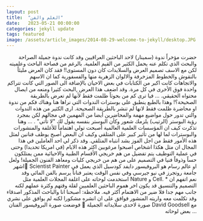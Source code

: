 ```yaml
---
layout: post
title:  "العلم والفن"
date:   2023-05-21 00:00:00
categories: jekyll update
tags: featured
image: /assets/article_images/2014-08-29-welcome-to-jekyll/desktop.JPG
---
```


<div style="text-align: right"> 
  حضرت مؤخراً ندوة (سمينار) لاحد الباحثين العراقيين وقد كانت ندوة جميلة الصراحة والبحث الذي تكلم عنه يحمل الكثير من القيم العلمية.  
بالرغم من فصاحة الباحث وعلميته لكن مع الاسف تصميم العرض والسلايدات كان دون المستوى!!   
فقد كان العرض مليئاً بالنقوش والخطوط المزخرفة والالوان الزهرية منها والفسفورية كما ان الاسهم والاتجاهات كانت اكبر من الكتابات في بعض الاحيان بالإضافة الى الصور التي كانت تتراكم واحدة فوق الأخرى في كل مرة. وقد اضعف هذا العرض ,البحث كثيرا ومنعه من ايصال محتواه الحقيقي.
...
فيا ترى كم من بحوثاً ظلمت فقط لأنها لم تعرض بالطريقة الصحيحة؟! وهذا بالطبع ينطبق على بوسترات الندوات التي نراها هنا وهناك فكم من ندوة او محاضرة ظلمت فقط لانها لم تنشر بالطريقة الصحيحة. ارى الكثير من هذه الندوات والتي تدور حول مواضيع مهمة والمحاضرين أيضا من المهمين في مجالهم لكن بمجرد رؤية البوستر (الرتيب) يلزمك شعور وكأن البوستر بنفسه يقول لك "لا تأتي" .
...
وهنا تذكرت كيف ان المؤسسات العلمية العالمية أصبحت تولي اهتماماً للأغلفة والمنشورات والبوسترات لما لها من تأثير كبير على المتلقي وكيف ان البعض أصبح يوظف فنانين لمثل هذه الأمور فقط من اجل الفوز بشد انتباه المتلقي. 
وقد ذكر لي احد العاملين في هذا المجال ان مثل هكذا اشخاص اصبحوا مرغوبين اكثر هذه الايام (في امريكا تحديدا) وحتى في عملية التوظيف يتم تفضيل من هم خريجي الأقسام الطبية والاحيائية ممن يمتلكون حساً وذوقاً فنيا في التصميم على من هم من خريجي كليات ومعاهد الفنون الجميلة! 
ولعل اشهر ٍScientist Painter او عالم رسام هو البروفيسور دايفد كودسيل الذي يعمل في جامعة روتجرز في نيو جيرسي وفي نفس الوقت يعتبر فناناً يرسم بالفن المائي وقد استخدمت لوحاته على اغلفة المجلات العلمية مثل Nature و Cell.
* نعم اتفهم ان التصميم والتنسيق قد يكون اخر هموم الباحثين العلميين لقلة وقتهم وكثرة عملهم لكنه جانب مهم جدا فلا ضير من الاهتمام أكثر فيه.  
ملاحظة: أصبحنا انا والباحث المذكور اصدقاء وقد تكلمت معه واريته المنشور فوافق على ان انشره مشكورا لكنه لم يوافق على نشري صورة لاحدى سلايداته الجميلة 🙂
فوضعت صورة البروفيسور الفنان David Goodsell مع بعض لوحاته ...
</div>

